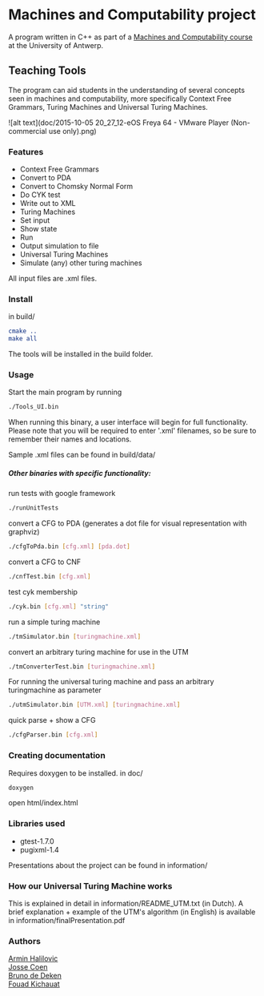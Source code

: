 # Machines and Computability project
A program written in C++ as part of a [Machines and Computability course](https://www.uantwerpen.be/popup/opleidingsonderdeel.aspx?catalognr=1001WETCGR&taal=en&aj=2014) at the University of Antwerp.
## Teaching Tools
The program can aid students in the understanding of several concepts seen in machines and computability, more specifically Context Free Grammars, Turing Machines and Universal Turing Machines.    

![alt text](doc/2015-10-05 20_27_12-eOS Freya 64 - VMware Player (Non-commercial use only).png)

### Features
* Context Free Grammars
 * Convert to PDA
 * Convert to Chomsky Normal Form
 * Do CYK test
 * Write out to XML
* Turing Machines
 * Set input
 * Show state
 * Run
 * Output simulation to file
* Universal Turing Machines
 * Simulate (any) other turing machines

All input files are .xml files.

### Install
in build/
```cmake
cmake ..
make all
```
The tools will be installed in the build folder.

### Usage

Start the main program by running
~~~sh
./Tools_UI.bin
~~~
When running this binary, a user interface will begin for full functionality. Please note that you will be required to enter '.xml' filenames, so be sure to remember their names and locations.

Sample .xml files can be found in build/data/

##### Other binaries with specific functionality:
run tests with google framework
~~~sh
./runUnitTests
~~~
convert a CFG to PDA (generates a dot file for visual representation with graphviz)
~~~sh
./cfgToPda.bin [cfg.xml] [pda.dot]
~~~
convert a CFG to CNF
~~~sh
./cnfTest.bin [cfg.xml]
~~~
test cyk membership
~~~sh
./cyk.bin [cfg.xml] "string"
~~~
run a simple turing machine
~~~sh
./tmSimulator.bin [turingmachine.xml]
~~~
convert an arbitrary turing machine for use in the UTM
~~~sh
./tmConverterTest.bin [turingmachine.xml]
~~~
For running the universal turing machine and pass an arbitrary turingmachine as parameter
~~~sh
./utmSimulator.bin [UTM.xml] [turingmachine.xml]
~~~
quick parse + show a CFG
~~~sh
./cfgParser.bin [cfg.xml]
~~~

### Creating documentation

Requires doxygen to be installed.
in doc/
~~~sh
doxygen
~~~
open html/index.html

### Libraries used
* gtest-1.7.0
* pugixml-1.4

Presentations about the project can be found in information/

### How our Universal Turing Machine works
This is explained in detail in information/README_UTM.txt (in Dutch).
A brief explanation + example of the UTM's algorithm (in English) is available in information/finalPresentation.pdf

### Authors
[Armin Halilovic](https://github.com/arminnh)  
[Josse Coen](https://github.com/jsscn)  
[Bruno de Deken](https://github.com/brunodd)  
[Fouad Kichauat](https://github.com/Fouad-Kichauat)  
